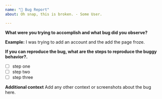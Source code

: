 ```yaml
---
name: "🐞 Bug Report"
about: Oh snap, this is broken. - Some User.

---
```


**What were you trying to accomplish and what bug did you observe?**

**Example:** I was trying to add an account and the add the page froze.

**If you can reproduce the bug, what are the steps to reproduce the buggy behavior?.**
- [ ] step one
- [ ] step two
- [ ] step three

**Additional context**
Add any other context or screenshots about the bug here.
